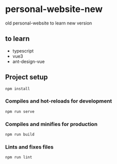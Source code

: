 # personal-website-new

old personal-website to learn new version

## to learn 

- typescript
- vue3
- ant-design-vue 

## Project setup
```
npm install
```

### Compiles and hot-reloads for development
```
npm run serve
```

### Compiles and minifies for production
```
npm run build
```

### Lints and fixes files
```
npm run lint
```
